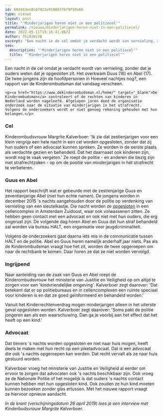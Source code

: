 ```yaml
---
id: 693443ee0c6f421e918857f6f9f59e66
type: nieuws
layout: post
title: "'Minderjarigen horen niet in een politiecel'"
permalink: /nieuws/minderjarigen-horen-niet-in-een-politiecel/
date: 2022-05-11T19:16:41.067Z
author: 7biA1WiYB
excerpt: "Een nacht in de cel omdat je verdacht wordt van vernieling, zonder dat je ouders weten dat je opgesloten zit. Het overkwam Guus (16) en Abel (17). De twee jongens zijn de hoofdpersonen in Hoeveel nachtjes nog?, een rapport van de Kinderombudsman dat vandaag verscheen.  "
seo:
  description: "'Minderjarigen horen niet in een politiecel'"
  title: "'Minderjarigen horen niet in een politiecel'"
---
```

Een nacht in de cel omdat je verdacht wordt van vernieling, zonder dat je ouders weten dat je opgesloten zit. Het overkwam Guus (16) en Abel (17). De twee jongens zijn de hoofdpersonen in Hoeveel nachtjes nog?, een rapport van de Kinderombudsman dat vandaag verscheen.  

    <p><a href="https://www.dekinderombudsman.nl/home/" target="_blank">De Kinderombudsman</a> controleert of de rechten van kinderen in Nederland worden nageleefd. Afgelopen jaren deed de organisatie onderzoek naar de situatie van minderjarigen in het strafrecht. Volgens de onderzoekers wordt er niet genoeg rekening gehouden met hun belangen.</p>
<h3>Cel</h3>
<p>Kinderombudsvrouw Margrite Kalverboer: 'Ik zie dat zestienjarigen voor een klein vergrijp een hele nacht in een cel worden opgesloten, zonder dat zij hun ouders of een advocaat kunnen spreken. Ze worden in de eerste plaats als verdachte gezien en behandeld. Dat het daarnaast ook kinderen zijn, wordt nog te vaak vergeten.' Ze roept de politie - en anderen die bezig zijn met strafrechtzaken - op om de positie van minderjarigen in het strafrecht te verbeteren.</p>
<h3>Guus en Abel</h3>
<p>Het rapport beschrijft wat er gebeurde met de zestienjarige Guus en zeventienjarige Abel (niet hun echte namen). De jongens worden in december 2015 's nachts aangehouden door de politie op verdenking van vernieling van een sleutelkastje. Die nacht worden ze <a href="https://www.volkskrant.nl/nieuws-achtergrond/kinderombudsman-nog-steeds-te-veel-minderjarigen-in-de-cel~b569b169/" target="_blank">opgesloten</a> in een cellencomplex in Amsterdam Zuidoost, waar ook volwassenen zitten. Ze hebben geen contact met een advocaat en ook niet met hun ouders, die erg ongerust zijn. De volgende dag horen Abel en Guus dat hun straf behandeld zal worden via bureau HALT, een organisatie voor jeugdcriminaliteit. </p>
<p>Volgens de onderzoekers gaat daarna iets mis in de communicatie tussen HALT en de politie. Abel en Guus horen namelijk anderhalf jaar niets. Pas als de Kinderombudsman vraagt hoe het zit, worden de twee opgeroepen om naar de rechtbank te komen. Daar horen ze dat ze niet worden vervolgd.</p>
<h3>Ingrijpend</h3>
<p>Naar aanleiding van de zaak van Guus en Abel roept de Kinderombudsvrouw het ministerie van Justitie en Veiligheid op om altijd te zorgen voor een 'kindvriendelijke omgeving'. Kalverboer zegt daarover: 'Dat betekent dat er op politiebureaus en in cellencomplexen een ruimte speciaal voor kinderen is en dat ze goed geïnformeerd en behandeld worden.'</p>
<p>Vanuit het Kinderrechtenverdrag mogen minderjarigen alleen in het uiterste geval opgesloten worden. Kalverboer zegt daarover: 'Soms pakt de politie jongeren aan als een waarschuwing. Dan ga je voorbij aan het effect dat het heeft op een kind.'</p>
<h3>Advocaat</h3>
<p>Dat tieners 's nachts worden opgesloten en niet naar huis mogen, heeft deels te maken met hun recht op een piketadvocaat. Dat is een advocaat die ook 's nachts opgeroepen kan worden. Dat recht vervalt als ze naar huis gestuurd worden. </p>
<p>Kalverboer vroeg het ministerie van Justitie en Veiligheid al eerder om ervoor te zorgen dat advocaten ook 's nachts beschikbaar zijn. Ook vroeg ze de Nationale Politie of het mogelijk is dat ouders 's nachts contact kunnen hebben met hun opgesloten kind. Ook zouden ze hun kind moeten kunnen bezoeken zonder glas ertussen. Met het nieuwe rapport vraagt ze hiervoor opnieuw aandacht.</p>
<p><em>In de krant (verschijningsdatum 26 april 2019) lees je een interview met Kinderbudsvrouw Margrite Kalverboer. </em></p>  
